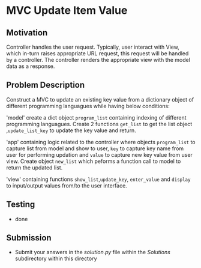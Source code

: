 #  MVC Update Item Value 

## Motivation
Controller handles the user request. Typically, user interact with View, which in-turn raises appropriate URL request, this request will be handled by a controller. The controller renders the appropriate view with the model data as a response.

## Problem Description
Construct a MVC to update an existing key value from a dictionary object of different programming languagues while having below conditions:

'model' create a dict object `program_list` containing indexing of different programming languagues. Create 2 functions `get_list` to get the list object ,`update_list_key` to update the key value and return.

'app' containing logic related to the controller where objects `program_list` to capture list from model and show to user, `key` to capture key name from user for performing updation and `value` to capture new key value from user view. Create object `new_list` which peforms a function call to model to return the updated list. 

'view' containing functions `show_list`,`update_key`, `enter_value` and `display` to input/output values from/to the user interface. 


## Testing
* done

## Submission
* Submit your answers in the *solution.py* file within the *Solutions* subdirectory within this directory
